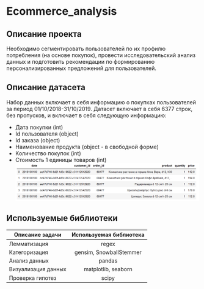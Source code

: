 # Ecommerce_analysis
## Описание проекта
Необходимо сегментировать пользователей по их профилю потребления (на основе покупок), провести исследовательский анализ данных и подготовить рекомендации по формированию персонализированных предложений для пользователей.
## Описание датасета
Набор данных включает в себя информацию о покупках пользователей за период 01/10/2018-31/10/2019. Датасет включает в себя 6377 строк, без пропусков, и включает в себя следующую информацию:
 - Дата покупки (int)
 - Id пользователя (object)
 - Id заказа (object)
 - Наименование продукта (object - в свободной форме)
 - Количество покупок (int)
 - Стоимость 1 единицы товаров (int)
![Пример датасета](https://github.com/kseniavarakina/Ecommerce_analysis/blob/master/dataset_head.png) 
## Используемые библиотеки
| Описание задачи    | Используемая библиотека | 
| -------------------|:-----------------------:| 
| Лемматизация       | regex                   | 
| Категоризация      | gensim, SnowballStemmer | 
| Анализ данных      | pandas                  |
| Визуализация данных| matplotlib, seaborn     |
| Проверка гипотез   | scipy                   |

